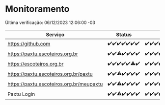 # Monitoramento

Última verificação: 06/12/2023 12:06:00 -03

|Serviço|Status|Últimas 24h|
|---|---|---|
|https://github.com|<span title="2023-11-29: OK=24">✔️</span><span title="2023-11-30: OK=24">✔️</span><span title="2023-12-01: OK=24">✔️</span><span title="2023-12-02: OK=24">✔️</span><span title="2023-12-03: OK=24">✔️</span><span title="2023-12-04: OK=24">✔️</span><span title="2023-12-05: OK=15">✔️</span>|<span title="05/12/2023 12:06:00 -03 : 200">✔️</span><span title="05/12/2023 13:08:00 -03 : 200">✔️</span><span title="05/12/2023 14:05:00 -03 : 200">✔️</span><span title="05/12/2023 15:08:00 -03 : 200">✔️</span><span title="05/12/2023 16:03:00 -03 : 200">✔️</span><span title="05/12/2023 17:07:00 -03 : 200">✔️</span><span title="05/12/2023 18:05:00 -03 : 200">✔️</span><span title="05/12/2023 19:05:00 -03 : 200">✔️</span><span title="05/12/2023 20:06:00 -03 : 200">✔️</span><span title="05/12/2023 21:31:00 -03 : 200">✔️</span><span title="05/12/2023 22:48:00 -03 : 200">✔️</span><span title="05/12/2023 23:21:00 -03 : 200">✔️</span><span title="06/12/2023 00:07:00 -03 : 200">✔️</span><span title="06/12/2023 01:08:00 -03 : 200">✔️</span><span title="06/12/2023 02:06:00 -03 : 200">✔️</span><span title="06/12/2023 03:08:00 -03 : 200">✔️</span><span title="06/12/2023 04:06:00 -03 : 200">✔️</span><span title="06/12/2023 05:08:00 -03 : 200">✔️</span><span title="06/12/2023 06:06:00 -03 : 200">✔️</span><span title="06/12/2023 07:07:00 -03 : 200">✔️</span><span title="06/12/2023 08:04:00 -03 : 200">✔️</span><span title="06/12/2023 09:11:00 -03 : 200">✔️</span><span title="06/12/2023 10:09:00 -03 : 200">✔️</span><span title="06/12/2023 11:05:00 -03 : 200">✔️</span><span title="06/12/2023 12:06:00 -03 : 200">✔️</span>|
|https://paxtu.escoteiros.org.br|<span title="2023-11-29: OK=24">✔️</span><span title="2023-11-30: OK=24">✔️</span><span title="2023-12-01: OK=23, Falhas=1">⚠️</span><span title="2023-12-02: OK=24">✔️</span><span title="2023-12-03: OK=24">✔️</span><span title="2023-12-04: OK=24">✔️</span><span title="2023-12-05: OK=15">✔️</span>|<span title="05/12/2023 12:06:00 -03 : 200">✔️</span><span title="05/12/2023 13:08:00 -03 : 200">✔️</span><span title="05/12/2023 14:05:00 -03 : 200">✔️</span><span title="05/12/2023 15:08:00 -03 : 200">✔️</span><span title="05/12/2023 16:03:00 -03 : 200">✔️</span><span title="05/12/2023 17:07:00 -03 : 200">✔️</span><span title="05/12/2023 18:05:00 -03 : 200">✔️</span><span title="05/12/2023 19:05:00 -03 : 200">✔️</span><span title="05/12/2023 20:06:00 -03 : 200">✔️</span><span title="05/12/2023 21:31:00 -03 : 200">✔️</span><span title="05/12/2023 22:48:00 -03 : 200">✔️</span><span title="05/12/2023 23:21:00 -03 : 200">✔️</span><span title="06/12/2023 00:07:00 -03 : 200">✔️</span><span title="06/12/2023 01:08:00 -03 : 200">✔️</span><span title="06/12/2023 02:06:00 -03 : 200">✔️</span><span title="06/12/2023 03:08:00 -03 : 200">✔️</span><span title="06/12/2023 04:06:00 -03 : 200">✔️</span><span title="06/12/2023 05:08:00 -03 : 200">✔️</span><span title="06/12/2023 06:06:00 -03 : 200">✔️</span><span title="06/12/2023 07:07:00 -03 : 200">✔️</span><span title="06/12/2023 08:04:00 -03 : 200">✔️</span><span title="06/12/2023 09:11:00 -03 : 200">✔️</span><span title="06/12/2023 10:09:00 -03 : 200">✔️</span><span title="06/12/2023 11:05:00 -03 : 200">✔️</span><span title="06/12/2023 12:06:00 -03 : 200">✔️</span>|
|https://escoteiros.org.br|<span title="2023-11-29: OK=24">✔️</span><span title="2023-11-30: OK=24">✔️</span><span title="2023-12-01: OK=24">✔️</span><span title="2023-12-02: OK=24">✔️</span><span title="2023-12-03: OK=24">✔️</span><span title="2023-12-04: OK=23, Falhas=1">⚠️</span><span title="2023-12-05: OK=15">✔️</span>|<span title="05/12/2023 12:06:00 -03 : 200">✔️</span><span title="05/12/2023 13:08:00 -03 : 200">✔️</span><span title="05/12/2023 14:05:00 -03 : 200">✔️</span><span title="05/12/2023 15:08:00 -03 : 200">✔️</span><span title="05/12/2023 16:03:00 -03 : 200">✔️</span><span title="05/12/2023 17:07:00 -03 : 200">✔️</span><span title="05/12/2023 18:05:00 -03 : 200">✔️</span><span title="05/12/2023 19:05:00 -03 : 200">✔️</span><span title="05/12/2023 20:06:00 -03 : 200">✔️</span><span title="05/12/2023 21:31:00 -03 : 200">✔️</span><span title="05/12/2023 22:48:00 -03 : 200">✔️</span><span title="05/12/2023 23:21:00 -03 : 200">✔️</span><span title="06/12/2023 00:07:00 -03 : 200">✔️</span><span title="06/12/2023 01:08:00 -03 : 200">✔️</span><span title="06/12/2023 02:06:00 -03 : 200">✔️</span><span title="06/12/2023 03:08:00 -03 : 200">✔️</span><span title="06/12/2023 04:06:00 -03 : 200">✔️</span><span title="06/12/2023 05:08:00 -03 : 200">✔️</span><span title="06/12/2023 06:06:00 -03 : 200">✔️</span><span title="06/12/2023 07:07:00 -03 : 200">✔️</span><span title="06/12/2023 08:04:00 -03 : 200">✔️</span><span title="06/12/2023 09:11:00 -03 : 200">✔️</span><span title="06/12/2023 10:09:00 -03 : 200">✔️</span><span title="06/12/2023 11:05:00 -03 : 200">✔️</span><span title="06/12/2023 12:06:00 -03 : 200">✔️</span>|
|https://paxtu.escoteiros.org.br/paxtu|<span title="2023-11-29: OK=24">✔️</span><span title="2023-11-30: OK=24">✔️</span><span title="2023-12-01: OK=23, Falhas=1">⚠️</span><span title="2023-12-02: OK=24">✔️</span><span title="2023-12-03: OK=24">✔️</span><span title="2023-12-04: OK=24">✔️</span><span title="2023-12-05: OK=15">✔️</span>|<span title="05/12/2023 12:06:00 -03 : 200">✔️</span><span title="05/12/2023 13:08:00 -03 : 200">✔️</span><span title="05/12/2023 14:05:00 -03 : 200">✔️</span><span title="05/12/2023 15:08:00 -03 : 200">✔️</span><span title="05/12/2023 16:03:00 -03 : 200">✔️</span><span title="05/12/2023 17:07:00 -03 : 200">✔️</span><span title="05/12/2023 18:05:00 -03 : 200">✔️</span><span title="05/12/2023 19:05:00 -03 : 200">✔️</span><span title="05/12/2023 20:06:00 -03 : 200">✔️</span><span title="05/12/2023 21:31:00 -03 : 200">✔️</span><span title="05/12/2023 22:48:00 -03 : 200">✔️</span><span title="05/12/2023 23:21:00 -03 : 200">✔️</span><span title="06/12/2023 00:07:00 -03 : 200">✔️</span><span title="06/12/2023 01:08:00 -03 : 200">✔️</span><span title="06/12/2023 02:06:00 -03 : 200">✔️</span><span title="06/12/2023 03:08:00 -03 : 200">✔️</span><span title="06/12/2023 04:06:00 -03 : 200">✔️</span><span title="06/12/2023 05:08:00 -03 : 200">✔️</span><span title="06/12/2023 06:06:00 -03 : 200">✔️</span><span title="06/12/2023 07:07:00 -03 : 200">✔️</span><span title="06/12/2023 08:04:00 -03 : 200">✔️</span><span title="06/12/2023 09:11:00 -03 : 200">✔️</span><span title="06/12/2023 10:09:00 -03 : 200">✔️</span><span title="06/12/2023 11:05:00 -03 : 200">✔️</span><span title="06/12/2023 12:06:00 -03 : 200">✔️</span>|
|https://paxtu.escoteiros.org.br/meupaxtu|<span title="2023-11-29: OK=24">✔️</span><span title="2023-11-30: OK=24">✔️</span><span title="2023-12-01: OK=23, Falhas=1">⚠️</span><span title="2023-12-02: OK=24">✔️</span><span title="2023-12-03: OK=24">✔️</span><span title="2023-12-04: OK=24">✔️</span><span title="2023-12-05: OK=15">✔️</span>|<span title="05/12/2023 12:06:00 -03 : 200">✔️</span><span title="05/12/2023 13:08:00 -03 : 200">✔️</span><span title="05/12/2023 14:05:00 -03 : 200">✔️</span><span title="05/12/2023 15:08:00 -03 : 200">✔️</span><span title="05/12/2023 16:03:00 -03 : 200">✔️</span><span title="05/12/2023 17:07:00 -03 : 200">✔️</span><span title="05/12/2023 18:05:00 -03 : 200">✔️</span><span title="05/12/2023 19:05:00 -03 : 200">✔️</span><span title="05/12/2023 20:06:00 -03 : 200">✔️</span><span title="05/12/2023 21:31:00 -03 : 200">✔️</span><span title="05/12/2023 22:48:00 -03 : 200">✔️</span><span title="05/12/2023 23:21:00 -03 : 200">✔️</span><span title="06/12/2023 00:07:00 -03 : 200">✔️</span><span title="06/12/2023 01:08:00 -03 : 200">✔️</span><span title="06/12/2023 02:06:00 -03 : 200">✔️</span><span title="06/12/2023 03:08:00 -03 : 200">✔️</span><span title="06/12/2023 04:06:00 -03 : 200">✔️</span><span title="06/12/2023 05:08:00 -03 : 200">✔️</span><span title="06/12/2023 06:06:00 -03 : 200">✔️</span><span title="06/12/2023 07:07:00 -03 : 200">✔️</span><span title="06/12/2023 08:04:00 -03 : 200">✔️</span><span title="06/12/2023 09:11:00 -03 : 200">✔️</span><span title="06/12/2023 10:09:00 -03 : 200">✔️</span><span title="06/12/2023 11:05:00 -03 : 200">✔️</span><span title="06/12/2023 12:06:00 -03 : 200">✔️</span>|
|Paxtu Login|<span title="2023-11-29: OK=24">✔️</span><span title="2023-11-30: OK=24">✔️</span><span title="2023-12-01: OK=23, Falhas=1">⚠️</span><span title="2023-12-02: OK=24">✔️</span><span title="2023-12-03: OK=24">✔️</span><span title="2023-12-04: OK=24">✔️</span><span title="2023-12-05: OK=15">✔️</span>|<span title="05/12/2023 12:06:00 -03 : 200">✔️</span><span title="05/12/2023 13:08:00 -03 : 200">✔️</span><span title="05/12/2023 14:05:00 -03 : 200">✔️</span><span title="05/12/2023 15:08:00 -03 : 200">✔️</span><span title="05/12/2023 16:03:00 -03 : 200">✔️</span><span title="05/12/2023 17:07:00 -03 : 200">✔️</span><span title="05/12/2023 18:05:00 -03 : 200">✔️</span><span title="05/12/2023 19:05:00 -03 : 200">✔️</span><span title="05/12/2023 20:06:00 -03 : 200">✔️</span><span title="05/12/2023 21:31:00 -03 : 200">✔️</span><span title="05/12/2023 22:48:00 -03 : 200">✔️</span><span title="05/12/2023 23:21:00 -03 : 200">✔️</span><span title="06/12/2023 00:07:00 -03 : 200">✔️</span><span title="06/12/2023 01:08:00 -03 : 200">✔️</span><span title="06/12/2023 02:06:00 -03 : 200">✔️</span><span title="06/12/2023 03:08:00 -03 : 200">✔️</span><span title="06/12/2023 04:06:00 -03 : 200">✔️</span><span title="06/12/2023 05:08:00 -03 : 200">✔️</span><span title="06/12/2023 06:06:00 -03 : 200">✔️</span><span title="06/12/2023 07:07:00 -03 : 200">✔️</span><span title="06/12/2023 08:04:00 -03 : 200">✔️</span><span title="06/12/2023 09:11:00 -03 : 200">✔️</span><span title="06/12/2023 10:09:00 -03 : 200">✔️</span><span title="06/12/2023 11:05:00 -03 : 200">✔️</span><span title="06/12/2023 12:06:00 -03 : 200">✔️</span>|
